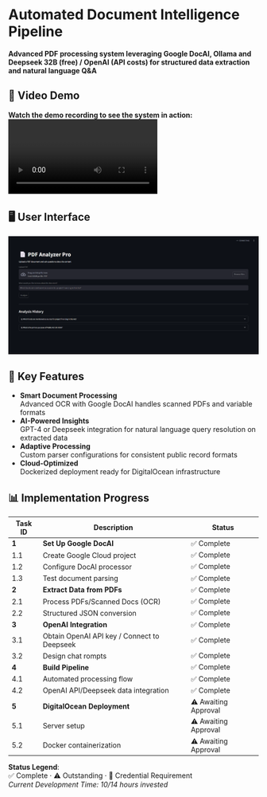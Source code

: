 # Automated Document Intelligence Pipeline
**Advanced PDF processing system leveraging Google DocAI, Ollama and Deepseek 32B (free) / OpenAI (API costs) for structured data extraction and natural language Q&A**

## 🎥 Video Demo
**Watch the demo recording to see the system in action:**
![Demonstration Recording](https://raw.githubusercontent.com/NL-Specialist/DocAI/main/demo_recording.mp4)

## 🖥️ User Interface
![UI Preview](https://raw.githubusercontent.com/NL-Specialist/DocAI/main/ui_screenshot2.png)

## 🚀 Key Features
- **Smart Document Processing**  
  Advanced OCR with Google DocAI handles scanned PDFs and variable formats
- **AI-Powered Insights**  
  GPT-4 or Deepseek integration for natural language query resolution on extracted data
- **Adaptive Processing**  
  Custom parser configurations for consistent public record formats
- **Cloud-Optimized**  
  Dockerized deployment ready for DigitalOcean infrastructure

## 📊 Implementation Progress

| Task ID | Description                                  | Status               |
|---------|----------------------------------------------|----------------------|
| **1**   | **Set Up Google DocAI**                      | ✅ Complete          |
| 1.1     | Create Google Cloud project                  | ✅ Complete          |
| 1.2     | Configure DocAI processor                    | ✅ Complete          |
| 1.3     | Test document parsing                        | ✅ Complete          |
| **2**   | **Extract Data from PDFs**                   | ✅ Complete          |
| 2.1     | Process PDFs/Scanned Docs (OCR)              | ✅ Complete          |
| 2.2     | Structured JSON conversion                   | ✅ Complete          |
| **3**   | **OpenAI Integration**                       | ✅ Complete          |
| 3.1     | Obtain OpenAI API key / Connect to Deepseek  | ✅ Complete          |
| 3.2     | Design chat rompts                           | ✅ Complete          |
| **4**   | **Build Pipeline**                           | ✅ Complete          |
| 4.1     | Automated processing flow                    | ✅ Complete          |
| 4.2     | OpenAI API/Deepseek data integration         | ✅ Complete          |
| **5**   | **DigitalOcean Deployment**                  | ⚠️ Awaiting Approval |
| 5.1     | Server setup                                 | ⚠️ Awaiting Approval |
| 5.2     | Docker containerization                      | ⚠️ Awaiting Approval |

**Status Legend**:  
✅ Complete · ⚠️ Outstanding · 🔑 Credential Requirement  
*Current Development Time: 10/14 hours invested*
